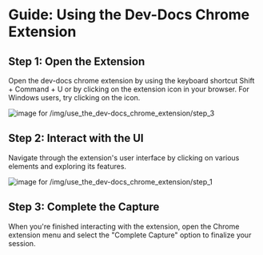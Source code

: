 

  # Guide: Using the Dev-Docs Chrome Extension

## Step 1: Open the Extension

Open the dev-docs chrome extension by using the keyboard shortcut Shift + Command + U or by clicking on the extension icon in your browser. For Windows users, try clicking on the icon.

![image for /img/use_the_dev-docs_chrome_extension/step_3](/img/use_the_dev-docs_chrome_extension/step_3.png)

## Step 2: Interact with the UI

Navigate through the extension's user interface by clicking on various elements and exploring its features.

![image for /img/use_the_dev-docs_chrome_extension/step_1](/img/use_the_dev-docs_chrome_extension/step_1.png)

## Step 3: Complete the Capture

When you're finished interacting with the extension, open the Chrome extension menu and select the "Complete Capture" option to finalize your session.



  